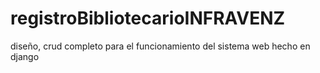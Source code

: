 # registroBibliotecarioINFRAVENZ
diseño, crud completo para el funcionamiento del sistema web hecho en django
